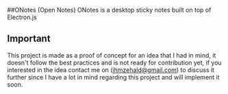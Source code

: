 ##ONotes (Open Notes)
ONotes is a desktop sticky notes built on top of Electron.js

## Important
This project is made as a proof of concept for an idea that I had in mind, it doesn't follow the best practices and is not ready for contribution yet, if you interested in the idea contact me on (ihmzehald@gmail.com) to discuss it further since I have a lot in mind regarding this project and will implement it soon.
